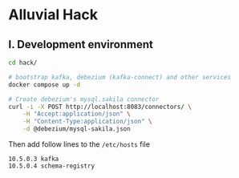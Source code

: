 Alluvial Hack
=============

## I. Development environment
```bash
cd hack/

# bootstrap kafka, debezium (kafka-connect) and other services 
docker compose up -d

# Create debezium's mysql.sakila connector
curl -i -X POST http://localhost:8083/connectors/ \
    -H "Accept:application/json" \
    -H "Content-Type:application/json" \
    -d @debezium/mysql-sakila.json
```

Then add follow lines to the `/etc/hosts` file
```
10.5.0.3 kafka
10.5.0.4 schema-registry
```
